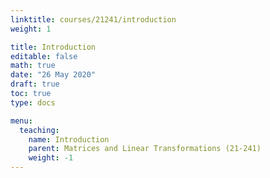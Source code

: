 ```yaml
---
linktitle: courses/21241/introduction
weight: 1

title: Introduction
editable: false
math: true
date: "26 May 2020"
draft: true
toc: true
type: docs

menu:
  teaching:
    name: Introduction
    parent: Matrices and Linear Transformations (21-241)
    weight: -1
---
```

